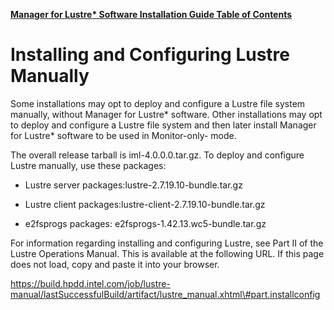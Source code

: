 [**Manager for Lustre\* Software Installation Guide Table of Contents**](ig_TOC.md)
# Installing and Configuring Lustre Manually

Some installations may opt to deploy and configure a Lustre file system
manually, without Manager for Lustre\* software. Other
installations may opt to deploy and configure a Lustre file system and
then later install Manager for Lustre\* software to be used in
Monitor-only- mode.

The overall release tarball is iml-4.0.0.0.tar.gz. To deploy and
configure Lustre manually, use these packages:

-   Lustre server packages:lustre-2.7.19.10-bundle.tar.gz

-   Lustre client packages:lustre-client-2.7.19.10-bundle.tar.gz

-   e2fsprogs packages: e2fsprogs-1.42.13.wc5-bundle.tar.gz

For information regarding installing and configuring Lustre, see Part II
of the Lustre Operations Manual. This is available at the following URL.
If this page does not load, copy and paste it into your browser.

https://build.hpdd.intel.com/job/lustre-manual/lastSuccessfulBuild/artifact/lustre_manual.xhtml\#part.installconfig